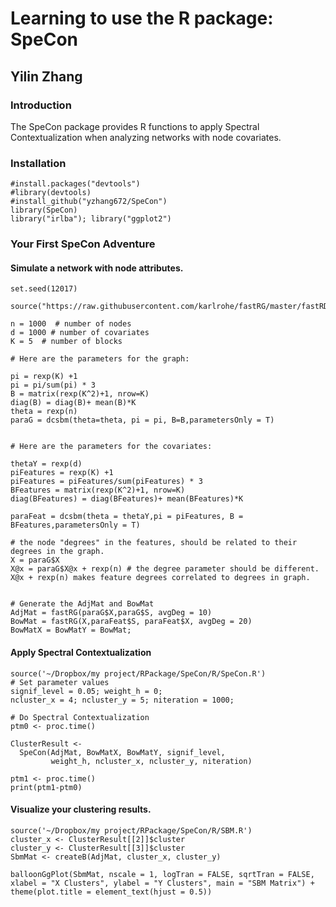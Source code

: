 
# Learning to use the R package: SpeCon
## Yilin Zhang

### Introduction

The SpeCon package provides R functions to apply Spectral Contextualization when analyzing networks with node covariates.

### Installation

```{r}
#install.packages("devtools")
#library(devtools)
#install_github("yzhang672/SpeCon")
library(SpeCon)
library("irlba"); library("ggplot2")
```

### Your First SpeCon Adventure

#### Simulate a network with node attributes.
```{r}
set.seed(12017)

source("https://raw.githubusercontent.com/karlrohe/fastRG/master/fastRDPG.R")

n = 1000  # number of nodes
d = 1000 # number of covariates
K = 5  # number of blocks

# Here are the parameters for the graph:

pi = rexp(K) +1
pi = pi/sum(pi) * 3
B = matrix(rexp(K^2)+1, nrow=K)
diag(B) = diag(B)+ mean(B)*K
theta = rexp(n)
paraG = dcsbm(theta=theta, pi = pi, B=B,parametersOnly = T)


# Here are the parameters for the covariates:

thetaY = rexp(d)
piFeatures = rexp(K) +1
piFeatures = piFeatures/sum(piFeatures) * 3
BFeatures = matrix(rexp(K^2)+1, nrow=K)
diag(BFeatures) = diag(BFeatures)+ mean(BFeatures)*K

paraFeat = dcsbm(theta = thetaY,pi = piFeatures, B = BFeatures,parametersOnly = T)

# the node "degrees" in the features, should be related to their degrees in the graph.
X = paraG$X
X@x = paraG$X@x + rexp(n) # the degree parameter should be different. X@x + rexp(n) makes feature degrees correlated to degrees in graph.


# Generate the AdjMat and BowMat
AdjMat = fastRG(paraG$X,paraG$S, avgDeg = 10)
BowMat = fastRG(X,paraFeat$S, paraFeat$X, avgDeg = 20)
BowMatX = BowMatY = BowMat;
```

#### Apply Spectral Contextualization

```{r}
source('~/Dropbox/my project/RPackage/SpeCon/R/SpeCon.R')
# Set parameter values
signif_level = 0.05; weight_h = 0;
ncluster_x = 4; ncluster_y = 5; niteration = 1000;

# Do Spectral Contextualization
ptm0 <- proc.time()

ClusterResult <-
  SpeCon(AdjMat, BowMatX, BowMatY, signif_level,
         weight_h, ncluster_x, ncluster_y, niteration)

ptm1 <- proc.time()
print(ptm1-ptm0)
```

#### Visualize your clustering results.

```{r}
source('~/Dropbox/my project/RPackage/SpeCon/R/SBM.R')
cluster_x <- ClusterResult[[2]]$cluster
cluster_y <- ClusterResult[[3]]$cluster
SbmMat <- createB(AdjMat, cluster_x, cluster_y)

balloonGgPlot(SbmMat, nscale = 1, logTran = FALSE, sqrtTran = FALSE, xlabel = "X Clusters", ylabel = "Y Clusters", main = "SBM Matrix") + theme(plot.title = element_text(hjust = 0.5))
```
